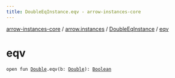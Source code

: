 ```yaml
---
title: DoubleEqInstance.eqv - arrow-instances-core
---
```


[arrow-instances-core](../../index.html) / [arrow.instances](../index.html) / [DoubleEqInstance](index.html) / [eqv](./eqv.html)

# eqv

`open fun `[`Double`](https://kotlinlang.org/api/latest/jvm/stdlib/kotlin/-double/index.html)`.eqv(b: `[`Double`](https://kotlinlang.org/api/latest/jvm/stdlib/kotlin/-double/index.html)`): `[`Boolean`](https://kotlinlang.org/api/latest/jvm/stdlib/kotlin/-boolean/index.html)